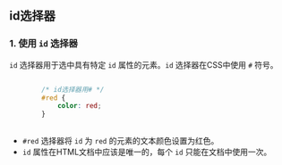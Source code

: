 ## id选择器

### 1. 使用 `id` 选择器

`id` 选择器用于选中具有特定 `id` 属性的元素。`id` 选择器在CSS中使用 `#` 符号。

```css

        /* id选择器用# */
        #red {
            color: red;
        }
   
```

- `#red` 选择器将 `id` 为 `red` 的元素的文本颜色设置为红色。
- `id` 属性在HTML文档中应该是唯一的，每个 `id` 只能在文档中使用一次。
